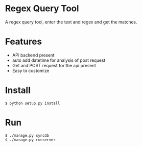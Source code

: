 Regex Query Tool
================
A regex query tool, enter the text and regex and get the matches.

Features
========

* API backend present
* auto add datetime for analysis of post request
* Get and POST request for the api present
* Easy to customize 

Install
=======

    $ python setup.py install

Run
===

    $ ./manage.py syncdb
    $ ./manage.py runserver
